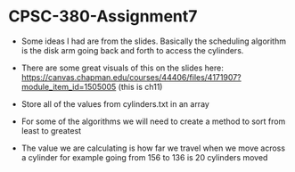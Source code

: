# CPSC-380-Assignment7
 
 * Some ideas I had are from the slides. Basically the scheduling algorithm is the disk arm going back and forth to access the cylinders. 

 * There are some great visuals of this on the slides here: https://canvas.chapman.edu/courses/44406/files/4171907?module_item_id=1505005 (this is ch11)

* Store all of the values from cylinders.txt in an array
* For some of the algorithms we will need to create a method to sort from least to greatest
* The value we are calculating is how far we travel when we move across a cylinder for example going from 156 to 136 is 20 cylinders moved